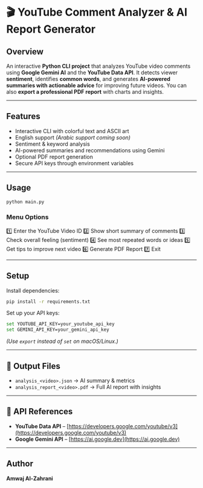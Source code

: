 # 🎬 **YouTube Comment Analyzer & AI Report Generator**

## **Overview**

An interactive **Python CLI project** that analyzes YouTube video comments using **Google Gemini AI** and the **YouTube Data API**.
It detects viewer **sentiment**, identifies **common words**, and generates **AI-powered summaries with actionable advice** for improving future videos.
You can also **export a professional PDF report** with charts and insights.

---

## **Features**

* Interactive CLI with colorful text and ASCII art
* English support *(Arabic support coming soon)*
* Sentiment & keyword analysis
* AI-powered summaries and recommendations using Gemini
* Optional PDF report generation
* Secure API keys through environment variables

---

## **Usage**

```bash
python main.py
```

### **Menu Options**

1️⃣ Enter the YouTube Video ID
2️⃣ Show short summary of comments
3️⃣ Check overall feeling (sentiment)
4️⃣ See most repeated words or ideas
5️⃣ Get tips to improve next video
6️⃣ Generate PDF Report
7️⃣ Exit
 
---

## **Setup**

Install dependencies:

```bash
pip install -r requirements.txt
```

Set up your API keys:

```bash
set YOUTUBE_API_KEY=your_youtube_api_key
set GEMINI_API_KEY=your_gemini_api_key
```

*(Use `export` instead of `set` on macOS/Linux.)*

---

## 📁 **Output Files**

*  `analysis_<video>.json` → AI summary & metrics
*  `analysis_report_<video>.pdf` → Full AI report with insights

---

## 🔗 **API References**

* **YouTube Data API** – [https://developers.google.com/youtube/v3](https://developers.google.com/youtube/v3)
* **Google Gemini API** – [https://ai.google.dev](https://ai.google.dev)

---

## **Author**

**Amwaj Al-Zahrani**








